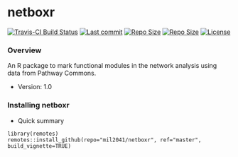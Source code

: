 # netboxr

[![Travis-CI Build Status](https://travis-ci.org/mil2041/netboxr.svg?branch=master)](https://travis-ci.org/mil2041/netboxr)
[![Last commit ](https://img.shields.io/github/last-commit/mil2041/netboxr.svg)]()
[![Repo Size ](https://img.shields.io/github/repo-size/mil2041/netboxr.svg)]()
[![Repo Size ](https://img.shields.io/github/release/mil2041/netboxr.svg)]()
[![License ](https://img.shields.io/github/license/mil2041/netboxr.svg)]()

### Overview

An R package to mark functional modules in the network analysis using data from Pathway Commons.

* Version: 1.0

### Installing netboxr ###

* Quick summary
```
library(remotes)
remotes::install_github(repo="mil2041/netboxr", ref="master", build_vignette=TRUE)
```
